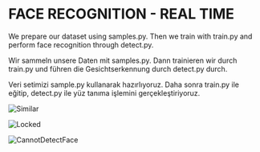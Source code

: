 # FACE RECOGNITION - REAL TIME




We prepare our dataset using samples.py. Then we train with train.py and perform face recognition through detect.py.




Wir sammeln unsere Daten mit samples.py. Dann trainieren wir durch train.py und führen die Gesichtserkennung durch detect.py durch.




Veri setimizi sample.py kullanarak hazırlıyoruz. Daha sonra train.py ile eğitip, detect.py ile yüz tanıma işlemini gerçekleştiriyoruz.



![Similar](https://user-images.githubusercontent.com/98788987/198899874-c98ecb29-a01a-4c06-be33-7339a708d5da.png)


![Locked](https://user-images.githubusercontent.com/98788987/198899876-1fbc351b-a040-4efe-85fb-cc6e0a38efdd.png)


![CannotDetectFace](https://user-images.githubusercontent.com/98788987/198899880-fa249523-69f3-4605-984b-e133de27cd9b.png)
